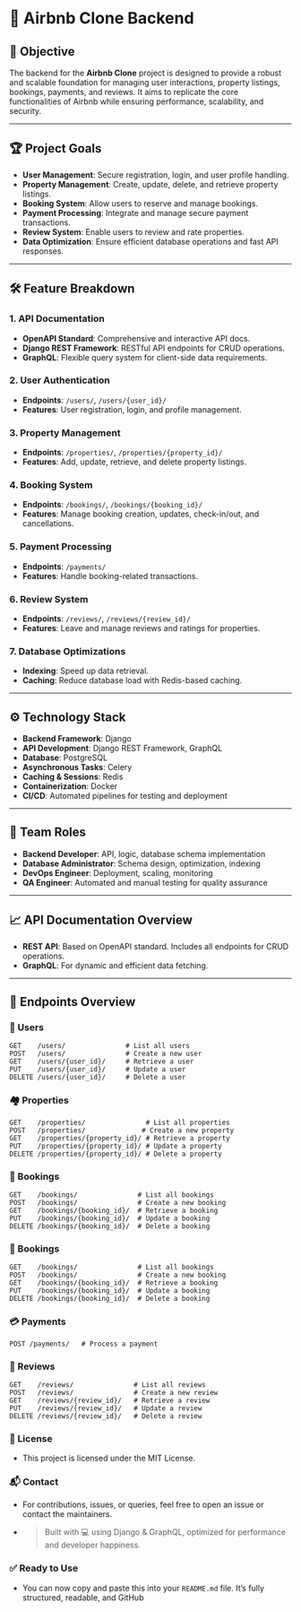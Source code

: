 # 🏡 Airbnb Clone Backend

## 🚀 Objective

The backend for the **Airbnb Clone** project is designed to provide a robust and scalable foundation for managing user interactions, property listings, bookings, payments, and reviews. It aims to replicate the core functionalities of Airbnb while ensuring performance, scalability, and security.

---

## 🏆 Project Goals

- **User Management**: Secure registration, login, and user profile handling.  
- **Property Management**: Create, update, delete, and retrieve property listings.  
- **Booking System**: Allow users to reserve and manage bookings.  
- **Payment Processing**: Integrate and manage secure payment transactions.  
- **Review System**: Enable users to review and rate properties.  
- **Data Optimization**: Ensure efficient database operations and fast API responses.  

---

## 🛠️ Feature Breakdown

### 1. API Documentation
- **OpenAPI Standard**: Comprehensive and interactive API docs.
- **Django REST Framework**: RESTful API endpoints for CRUD operations.
- **GraphQL**: Flexible query system for client-side data requirements.

### 2. User Authentication
- **Endpoints**: `/users/`, `/users/{user_id}/`
- **Features**: User registration, login, and profile management.

### 3. Property Management
- **Endpoints**: `/properties/`, `/properties/{property_id}/`
- **Features**: Add, update, retrieve, and delete property listings.

### 4. Booking System
- **Endpoints**: `/bookings/`, `/bookings/{booking_id}/`
- **Features**: Manage booking creation, updates, check-in/out, and cancellations.

### 5. Payment Processing
- **Endpoints**: `/payments/`
- **Features**: Handle booking-related transactions.

### 6. Review System
- **Endpoints**: `/reviews/`, `/reviews/{review_id}/`
- **Features**: Leave and manage reviews and ratings for properties.

### 7. Database Optimizations
- **Indexing**: Speed up data retrieval.
- **Caching**: Reduce database load with Redis-based caching.

---

## ⚙️ Technology Stack

- **Backend Framework**: Django  
- **API Development**: Django REST Framework, GraphQL  
- **Database**: PostgreSQL  
- **Asynchronous Tasks**: Celery  
- **Caching & Sessions**: Redis  
- **Containerization**: Docker  
- **CI/CD**: Automated pipelines for testing and deployment  

---

## 👥 Team Roles

- **Backend Developer**: API, logic, database schema implementation  
- **Database Administrator**: Schema design, optimization, indexing  
- **DevOps Engineer**: Deployment, scaling, monitoring  
- **QA Engineer**: Automated and manual testing for quality assurance  

---

## 📈 API Documentation Overview

- **REST API**: Based on OpenAPI standard. Includes all endpoints for CRUD operations.  
- **GraphQL**: For dynamic and efficient data fetching.

---

## 📌 Endpoints Overview

### 🔐 Users

```http
GET    /users/               # List all users  
POST   /users/               # Create a new user  
GET    /users/{user_id}/     # Retrieve a user  
PUT    /users/{user_id}/     # Update a user  
DELETE /users/{user_id}/     # Delete a user  
```

### 🏘️ Properties

```http
GET    /properties/               # List all properties  
POST   /properties/              # Create a new property  
GET    /properties/{property_id}/ # Retrieve a property  
PUT    /properties/{property_id}/ # Update a property  
DELETE /properties/{property_id}/ # Delete a property  
```

### 📅 Bookings

```http
GET    /bookings/               # List all bookings  
POST   /bookings/               # Create a new booking  
GET    /bookings/{booking_id}/  # Retrieve a booking  
PUT    /bookings/{booking_id}/  # Update a booking  
DELETE /bookings/{booking_id}/  # Delete a booking
```

### 📅 Bookings

```http
GET    /bookings/               # List all bookings  
POST   /bookings/               # Create a new booking  
GET    /bookings/{booking_id}/  # Retrieve a booking  
PUT    /bookings/{booking_id}/  # Update a booking  
DELETE /bookings/{booking_id}/  # Delete a booking
```

### 💳 Payments

```http
POST /payments/   # Process a payment  
```

### 🌟 Reviews

```http
GET    /reviews/               # List all reviews  
POST   /reviews/               # Create a new review  
GET    /reviews/{review_id}/   # Retrieve a review  
PUT    /reviews/{review_id}/   # Update a review  
DELETE /reviews/{review_id}/   # Delete a review
```

### 📄 License

- This project is licensed under the MIT License.

### 📬 Contact
- For contributions, issues, or queries, feel free to open an issue or contact the maintainers.

- > Built with 💻 using Django & GraphQL, optimized for performance and developer happiness.


### ✅ Ready to Use

- You can now copy and paste this into your `README.md` file. It’s fully structured, readable, and GitHub
